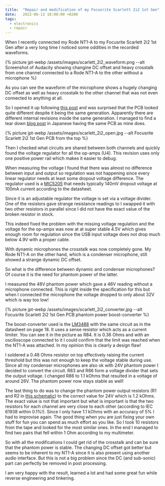 ```yaml
---
title:  "Repair and modification of my Focusrite Scarlett 2i2 1st Gen"
date:   2022-06-13 18:00:00 +0200
tags: 
  - electronics 
  - repair
---
```


When I recently connected my Rode NT1-A to my Focusrite Scarlett 2i2 1st Gen after a very long time I noticed some oddities in the recorded waveforms.

{% picture jpt-webp /assets/images/scarlett_2i2_waveform.png --alt Screenshot of Audacity showing changine DC offset and heavy crosstalk from one channel connected to a Rode NT1-A to the other without a microphone %}

As you can see the waveform of the microphone shows a hugely changing DC offset as well as heavy crosstalk to the other channel that was not even connected to anything at all.

So I opened it up following [this post](https://khronscave.blogspot.com/2019/10/55-focusrite-scarlett-2i2-teardown.html) and was surprised that the PCB looked quite different despite it being the same generation.
Apparently there are different internal revisions inside the same generation. I managed to find a tear down [blog post](https://diarywind-com.translate.goog/blog/e/g13_212_focusrite_scarlett_2i2_usb.html?_x_tr_sl=auto&_x_tr_tl=de&_x_tr_hl=de&_x_tr_pto=wapp) in Japanese having the same PCB as mine does.

{% picture jpt-webp /assets/images/scarlett_2i2_open.jpg --alt Focusrite Scarlett 2i2 1st Gen PCB from the top %}

Then I checked what circuits are shared between both channels and quickly found the voltage regulator for all the op-amps (U4). This revision uses only one positive power rail which makes it easier to debug.

When measuring the voltage I found that there was almost no difference between input and output so regulation was not happening since every linear regulator needs at least some dropout voltage difference.
The regulator used is a [MIC5205](https://www.mouser.de/datasheet/2/268/mic5205-271941.pdf) that needs typically 140mV dropout voltage at 100mA current according to the datasheet.

Since it is an adjustable regulator the voltage is set via a voltage divider. One of the resistors gave strange resistance readings to I swapped it with two other resistors in parallel since I did not have the exact value of the broken resistor in stock.

This indeed fixed the problem with the missing voltage regulation and the voltage for the op-amps was now at at super stable 4.5V which gives enough room for regulation since the USB input voltage does not drop much below 4.9V with a proper cable.

With dynamic microphones the crosstalk was now completely gone. My Rode NT1-A on the other hand, which is a condenser microphone, still showed a strange dynamic DC offset.

So what is the difference between dynamic and condenser microphones? Of course it is the need for phantom power of the latter.

I measured the 48V phantom power which gave a 46V reading without a microphone connected. This is right inside the specification for this but when I connected the microphone the voltage dropped to only about 32V which is way too low!

{% picture jpt-webp /assets/images/scarlett_2i2_converter.jpg --alt Focusrite Scarlett 2i2 1st Gen PCB phantom power boost-converter %}

The boost-converter used is the [LM3488](https://www.ti.com/lit/ds/snvs089o/snvs089o.pdf) with the same circuit as in the datasheet on page 18. It uses a sense resistor which acts as a current limiter. You can see it in the picture as R84. It is 0.36 Ohms and with an oscilloscope connected to it I could confirm that the limit was reached when the NT1-A was attached. In my opinion this is clearly a design flaw!

I soldered a 0.48 Ohms resistor on top effectively raising the current threshold but this was not enough to keep the voltage stable during use. Since all my condenser microphones are also ok with 24V phantom power I decided to convert the circuit. R83 and R86 form a voltage divider that sets the output voltage. I changed R86 to 1.1 kOhms that resulted in a voltage of around 26V. The phantom power now stays stable as well!

The last thing to do was to change the phantom power output resistors (R1 and R2 in [this schematic](https://en.wikipedia.org/wiki/Phantom_power#/media/File:Injection.png)) to the correct value for 24V which is 1.2 kOhms. The exact value is not that important but what is important is that the two resistors for each channel are very close to each other (according to IEC 61938 within 0.1%!). Since I only have 1.1 kOhms with an accuracy of 5% I had to improvise again. The good thing when you are just fixing your own stuff for fun you can spend as much effort as you like. So I took 10 resistors from the tape and looked for the most similar ones. In the end I managed to find two pairs that fell within 1 Ohm according to my multimeter.

So with all the modifications I could get rid of the crosstalk and can be sure that the phantom power is stable. The changing DC offset got better but seems to be inherent to my NT1-A since it is also present using another audio interface. But this is not a big problem since the DC (and sub-sonic) part can perfectly be removed in post processing.

I am very happy with the result, learned a lot and had some great fun while reverse engineering and tinkering.

